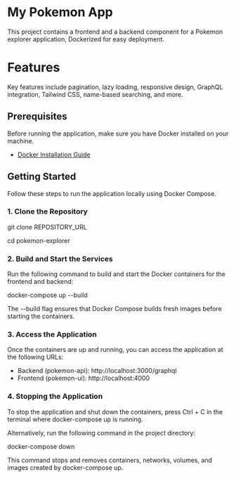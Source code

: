 # My Pokemon App

This project contains a frontend and a backend component for a Pokemon explorer application, Dockerized for easy deployment.

# Features
Key features include pagination, lazy loading, responsive design, GraphQL integration, Tailwind CSS, name-based searching, and more.

## Prerequisites

Before running the application, make sure you have Docker installed on your machine.

- [Docker Installation Guide](https://docs.docker.com/get-docker/)

## Getting Started

Follow these steps to run the application locally using Docker Compose.

### 1. Clone the Repository

git clone REPOSITORY_URL

cd pokemon-explorer

### 2. Build and Start the Services

Run the following command to build and start the Docker containers for the frontend and backend:

docker-compose up --build

The --build flag ensures that Docker Compose builds fresh images before starting the containers.

### 3. Access the Application

Once the containers are up and running, you can access the application at the following URLs:

- Backend (pokemon-api): http://localhost:3000/graphql
- Frontend (pokemon-ui): http://localhost:4000

### 4. Stopping the Application

To stop the application and shut down the containers, press Ctrl + C in the terminal where docker-compose up is running.

Alternatively, run the following command in the project directory:

docker-compose down

This command stops and removes containers, networks, volumes, and images created by docker-compose up.
